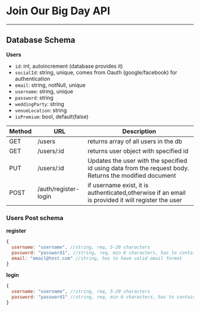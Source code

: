 # Join Our Big Day API

---

## Database Schema

**Users**

- `id`: int, autoincrement (database provides it)
- `socialId`: string, unique, comes from Oauth (google/facebook) for authentication
- `email`: string, notNull, unique
- `username`: string, unique
- `password`: string
- `weddingParty`: string
- `venueLocation`: string
- `isPremium`: bool, default(false)

| Method | URL                  | Description                                                                                            |
| ------ | -------------------- | ------------------------------------------------------------------------------------------------------ |
| GET    | /users               | returns array of all users in the db                                                                   |
| GET    | /users/:id           | returns user object with specified id                                                                  |
| PUT    | /users/:id           | Updates the user with the specified id using data from the request body. Returns the modified document |
| POST   | /auth/register-login | if username exist, it is authenticated,otherwise if an email is provided it will register the user     |

### Users Post schema

**register**

```js
{
  username: "username", //string, req, 5-20 characters
  password: "password1", //string, req, min 6 characters, has to contain atleast 1 number
  email: "email@test.com" //string, has to have valid email format
}
```

**login**

```js
{
  username: "username", //string, req, 5-20 characters
  password: "password1" //string, req, min 6 characters, has to contain atleast 1 number
}
```
